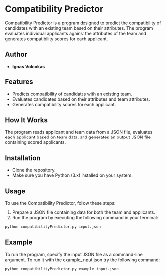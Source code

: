 # Compatibility Predictor

Compatibility Predictor is a program designed to predict the compatibility of candidates with an existing team based on their attributes. The program evaluates individual applicants against the attributes of the team and generates compatibility scores for each applicant.

## Author

- **Ignas Volcokas**

## Features

- Predicts compatibility of candidates with an existing team.
- Evaluates candidates based on their attributes and team attributes.
- Generates compatibility scores for each applicant.

## How It Works

The program reads applicant and team data from a JSON file, evaluates each applicant based on team data, and generates an output JSON file containing scored applicants.

## Installation

- Clone the repository.
- Make sure you have Python (3.x) installed on your system.

## Usage

To use the Compatibility Predictor, follow these steps:

1. Prepare a JSON file containing data for both the team and applicants.
2. Run the program by executing the following command in your terminal:

```bash
python compatibilityPredictor.py input.json
```

## Example

To run the program, specify the input JSON file as a command-line argument.
To run it with the example_input.json try the following command:
```bash
python compatibilityPredictor.py example_input.json
```


